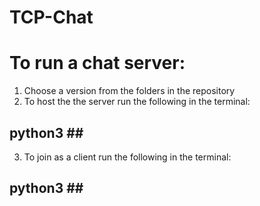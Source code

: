 # TCP-Chat

# To run a chat server:
1. Choose a version from the folders in the repository
2. To host the the server run the following in the terminal:
## python3 ##<The name of the server>
3. To join as a client run the following in the terminal:
## python3 ##<The name of the client>
